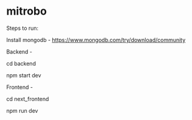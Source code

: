 # mitrobo
Steps to run:

Install mongodb - https://www.mongodb.com/try/download/community

Backend - 

cd backend

npm start dev

Frontend -

cd next_frontend

npm run dev



